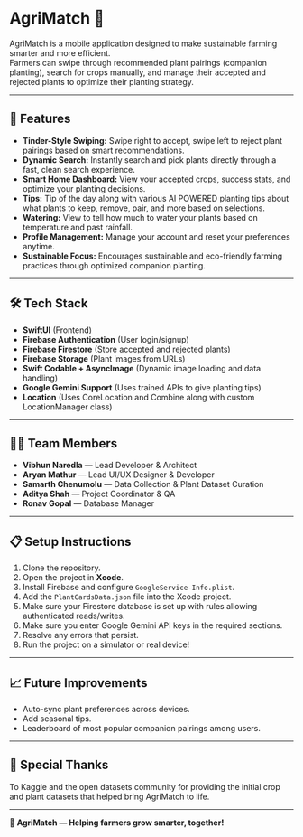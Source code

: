 # AgriMatch 🌱

AgriMatch is a mobile application designed to make sustainable farming smarter and more efficient.  
Farmers can swipe through recommended plant pairings (companion planting), search for crops manually, and manage their accepted and rejected plants to optimize their planting strategy.

---

## 🚀 Features

- **Tinder-Style Swiping:** Swipe right to accept, swipe left to reject plant pairings based on smart recommendations.
- **Dynamic Search:** Instantly search and pick plants directly through a fast, clean search experience.
- **Smart Home Dashboard:** View your accepted crops, success stats, and optimize your planting decisions.
- **Tips:** Tip of the day along with various AI POWERED planting tips about what plants to keep, remove, pair, and more based on selections.
- **Watering:** View to tell how much to water your plants based on temperature and past rainfall.
- **Profile Management:** Manage your account and reset your preferences anytime.
- **Sustainable Focus:** Encourages sustainable and eco-friendly farming practices through optimized companion planting.

---

## 🛠 Tech Stack

- **SwiftUI** (Frontend)
- **Firebase Authentication** (User login/signup)
- **Firebase Firestore** (Store accepted and rejected plants)
- **Firebase Storage** (Plant images from URLs)
- **Swift Codable + AsyncImage** (Dynamic image loading and data handling)
- **Google Gemini Support** (Uses trained APIs to give planting tips)
- **Location** (Uses CoreLocation and Combine along with custom LocationManager class)

---

## 👨‍💻 Team Members

- **Vibhun Naredla** — Lead Developer & Architect
- **Aryan Mathur** — Lead UI/UX Designer & Developer
- **Samarth Chenumolu** — Data Collection & Plant Dataset Curation
- **Aditya Shah** — Project Coordinator & QA
- **Ronav Gopal** — Database Manager

---

## 📋 Setup Instructions

1. Clone the repository.
2. Open the project in **Xcode**.
3. Install Firebase and configure `GoogleService-Info.plist`.
4. Add the `PlantCardsData.json` file into the Xcode project.
5. Make sure your Firestore database is set up with rules allowing authenticated reads/writes.
6. Make sure you enter Google Gemini API keys in the required sections.
7. Resolve any errors that persist.
8. Run the project on a simulator or real device!

---

## 📈 Future Improvements

- Auto-sync plant preferences across devices.
- Add seasonal tips.
- Leaderboard of most popular companion pairings among users.

---

## 🧠 Special Thanks
To Kaggle and the open datasets community for providing the initial crop and plant datasets that helped bring AgriMatch to life.

---

🌾 **AgriMatch — Helping farmers grow smarter, together!**
